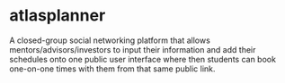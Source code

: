 # atlasplanner

A closed-group social networking platform that allows mentors/advisors/investors to input their
information and add their schedules onto one public user interface where then students
can book one-on-one times with them from that same public link.
